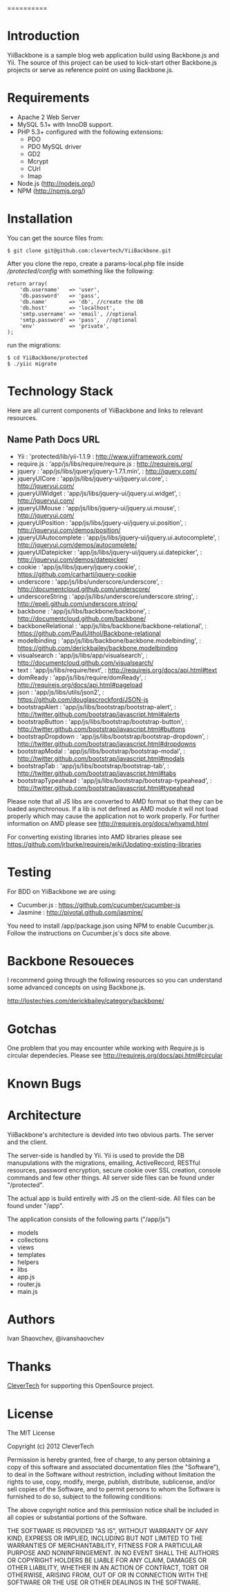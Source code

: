 ==========

Introduction
============

YiiBackbone is a sample blog web application build using Backbone.js and Yii. The source of this project can be used to kick-start other Backbone.js projects or serve as reference point on using Backbone.js. 

Requirements
============

- Apache 2 Web Server 
- MySQL 5.1+ with InnoDB support.
- PHP 5.3+ configured with the following extensions:
  - PDO
  - PDO MySQL driver
  - GD2
  - Mcrypt
  - CUrl
  - Imap
- Node.js (http://nodejs.org/)
- NPM (http://npmjs.org/)

Installation 
============

You can get the source files from:

    $ git clone git@github.com:clevertech/YiiBackbone.git

After you clone the repo, create a params-local.php file inside */protected/config* with something like the following:

    return array(
        'db.username'   => 'user',
	    'db.password'   => 'pass',
	    'db.name'       => 'db', //create the DB
	    'db.host'       => 'localhost',
	    'smtp.username' => 'email', //optional
	    'smtp.password' => 'pass',  //optional
	    'env'           => 'private',
    );

run the migrations:

    $ cd YiiBackbone/protected
    $ ./yiic migrate

Technology Stack 
================

Here are all current components of YiiBackbone and links to relevant resources. 

Name                      Path                                             Docs URL
-------------------------------------------------------------------------------------------------------
- Yii                  : 'protected/lib/yii-1.1.9                        : http://www.yiiframework.com/ 
- require.js           : 'app/js/libs/require/require.js                 : http://requirejs.org/           
- jquery               : 'app/js/libs/jquery/jquery-1.7.1.min',          : http://jquery.com/
- jqueryUICore         : 'app/js/libs/jquery-ui/jquery.ui.core',         : http://jqueryui.com/
- jqueryUIWidget       : 'app/js/libs/jquery-ui/jquery.ui.widget',       : http://jqueryui.com/
- jqueryUIMouse        : 'app/js/libs/jquery-ui/jquery.ui.mouse',        : http://jqueryui.com/ 
- jqueryUIPosition     : 'app/js/libs/jquery-ui/jquery.ui.position',     : http://jqueryui.com/demos/position/
- jqueryUIAutocomplete : 'app/js/libs/jquery-ui/jquery.ui.autocomplete', : http://jqueryui.com/demos/autocomplete/
- jqueryUIDatepicker   : 'app/js/libs/jquery-ui/jquery.ui.datepicker',   : http://jqueryui.com/demos/datepicker/
- cookie               : 'app/js/libs/jquery/jquery.cookie',             : https://github.com/carhartl/jquery-cookie
- underscore           : 'app/js/libs/underscore/underscore',            : http://documentcloud.github.com/underscore/
- underscoreString     : 'app/js/libs/underscore/underscore.string',     : http://epeli.github.com/underscore.string/
- backbone             : 'app/js/libs/backbone/backbone',                : http://documentcloud.github.com/backbone/
- backboneRelational   : 'app/js/libs/backbone/backbone-relational',     : https://github.com/PaulUithol/Backbone-relational
- modelbinding         : 'app/js/libs/backbone/backbone.modelbinding',   : https://github.com/derickbailey/backbone.modelbinding
- visualsearch         : 'app/js/libs/app/visualsearch',                 : http://documentcloud.github.com/visualsearch/
- text                 : 'app/js/libs/require/text',                     : http://requirejs.org/docs/api.html#text
- domReady             : 'app/js/libs/require/domReady',                 : http://requirejs.org/docs/api.html#pageload
- json                 : 'app/js/libs/utils/json2',                      : https://github.com/douglascrockford/JSON-js
- bootstrapAlert       : 'app/js/libs/bootstrap/bootstrap-alert',        : http://twitter.github.com/bootstrap/javascript.html#alerts
- bootstrapButton      : 'app/js/libs/bootstrap/bootstrap-button',       : http://twitter.github.com/bootstrap/javascript.html#buttons
- bootstrapDropdown    : 'app/js/libs/bootstrap/bootstrap-dropdown',     : http://twitter.github.com/bootstrap/javascript.html#dropdowns
- bootstrapModal       : 'app/js/libs/bootstrap/bootstrap-modal',        : http://twitter.github.com/bootstrap/javascript.html#modals
- bootstrapTab         : 'app/js/libs/bootstrap/bootstrap-tab',          : http://twitter.github.com/bootstrap/javascript.html#tabs
- bootstrapTypeahead   : 'app/js/libs/bootstrap/bootstrap-typeahead',    : http://twitter.github.com/bootstrap/javascript.html#typeahead

Please note that all JS libs are converted to AMD format so that they can be
loaded asynchronous. If a lib is not defined as AMD module it will not load
properly which may cause the application not to work properly. For further
information on AMD please see http://requirejs.org/docs/whyamd.html

For converting existing libraries into AMD libraries please see
https://github.com/jrburke/requirejs/wiki/Updating-existing-libraries

Testing
=======

For BDD on YiiBackbone we are using: 

- Cucumber.js : https://github.com/cucumber/cucumber-js
- Jasmine     : http://pivotal.github.com/jasmine/

You need to install /app/package.json using NPM to enable Cucumber.js. Follow
the instructions on Cucumber.js's docs site above. 

Backbone Resoueces
==================

I recommend going through the following resources so you can understand some
advanced concepts on using Backbone.js.

http://lostechies.com/derickbailey/category/backbone/

Gotchas
=======

One problem that you may encounter while working with Require.js is circular
dependecies. Please see http://requirejs.org/docs/api.html#circular

Known Bugs
==========

Architecture
============

YiiBackbone's architecture is devided into two obvious parts. The server and the
client. 

The server-side is handled by Yii. Yii is used to provide the DB manupulations with
the migrations, emailing, ActiveRecord, RESTful resources, password encryption,
secure cookie over SSL creation, console commands and few other things. All server
side files can be found under "/protected".  

The actual app is build entirelly with JS on the client-side. All files can be
found under "/app".

The application consists of the following parts ("/app/js")

- models
- collections
- views
- templates
- helpers
- libs
- app.js
- router.js
- main.js

Authors
=======
Ivan Shaovchev, @ivanshaovchev

Thanks
======
[CleverTech](http://www.clevertech.biz) for supporting this OpenSource project.

License
=======

The MIT License

Copyright (c) 2012 CleverTech

Permission is hereby granted, free of charge, to any person obtaining
a copy of this software and associated documentation files (the
"Software"), to deal in the Software without restriction, including
without limitation the rights to use, copy, modify, merge, publish,
distribute, sublicense, and/or sell copies of the Software, and to
permit persons to whom the Software is furnished to do so, subject to
the following conditions:

The above copyright notice and this permission notice shall be
included in all copies or substantial portions of the Software.

THE SOFTWARE IS PROVIDED "AS IS", WITHOUT WARRANTY OF ANY KIND,
EXPRESS OR IMPLIED, INCLUDING BUT NOT LIMITED TO THE WARRANTIES OF
MERCHANTABILITY, FITNESS FOR A PARTICULAR PURPOSE AND
NONINFRINGEMENT. IN NO EVENT SHALL THE AUTHORS OR COPYRIGHT HOLDERS BE
LIABLE FOR ANY CLAIM, DAMAGES OR OTHER LIABILITY, WHETHER IN AN ACTION
OF CONTRACT, TORT OR OTHERWISE, ARISING FROM, OUT OF OR IN CONNECTION
WITH THE SOFTWARE OR THE USE OR OTHER DEALINGS IN THE SOFTWARE.
